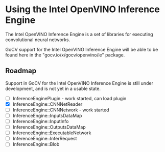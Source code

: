 # Using the Intel OpenVINO Inference Engine

The Intel OpenVINO Inference Engine is a set of libraries for executing convolutional neural networks.

GoCV support for the Intel OpenVINO Inference Engine will be able to be found here in the "gocv.io/x/gocv/openvino/ie" package.

## Roadmap

Support in GoCV for the Intel OpenVINO Inference Engine is still under development, and is not yet in a usable state.

- [ ] InferenceEnginePlugin - work started, can load plugin
- [X] InferenceEngine::CNNNetReader
- [ ] InferenceEngine::CNNNetwork  - work started
- [ ] InferenceEngine::InputsDataMap
- [ ] InferenceEngine::InputInfo
- [ ] InferenceEngine::OutputsDataMap
- [ ] InferenceEngine::ExecutableNetwork
- [ ] InferenceEngine::InferRequest
- [ ] InferenceEngine::Blob
